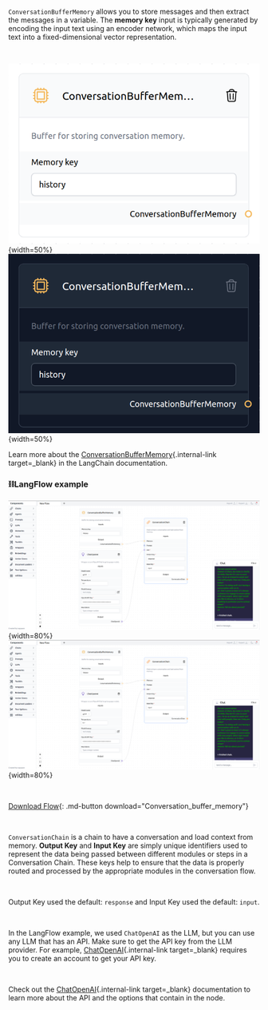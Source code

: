 `ConversationBufferMemory` allows you to store messages and then extract the messages in a variable. The **memory key** input is typically generated by encoding the input text using an encoder network, which maps the input text into a fixed-dimensional vector representation.

<br>

![Description](img/single_node/conv_buf_mem.png#only-light){width=50%}
![Description](img/single_node/conv_buf_mem2.png#only-dark){width=50%}

Learn more about the [ConversationBufferMemory](https://python.langchain.com/en/latest/modules/memory/types/buffer.html){.internal-link target=\_blank} in the LangChain documentation.

### ⛓️LangFlow example

<!-- <figure markdown> -->

![Description](img/conversation-buffer-memory.png#only-dark){width=80%}
![Description](img/conversation-buffer-memory.png#only-light){width=80%}

<br>

[Download Flow](data/Conversation_buffer_memory.json){: .md-button download="Conversation_buffer_memory"}

<br>

`ConversationChain` is a chain to have a conversation and load context from memory. **Output Key** and **Input Key** are simply unique identifiers used to represent the data being passed between different modules or steps in a Conversation Chain. These keys help to ensure that the data is properly routed and processed by the appropriate modules in the conversation flow.

<br>

Output Key used the default: `response` and Input Key used the default: `input`.

<br>

In the LangFlow example, we used `ChatOpenAI` as the LLM, but you can use any LLM that has an API. Make sure to get the API key from the LLM provider. For example, [ChatOpenAI](https://platform.openai.com/){.internal-link target=\_blank} requires you to create an account to get your API key.

<br>

Check out the [ChatOpenAI](https://platform.openai.com/docs/introduction/overview){.internal-link target=\_blank} documentation to learn more about the API and the options that contain in the node.
